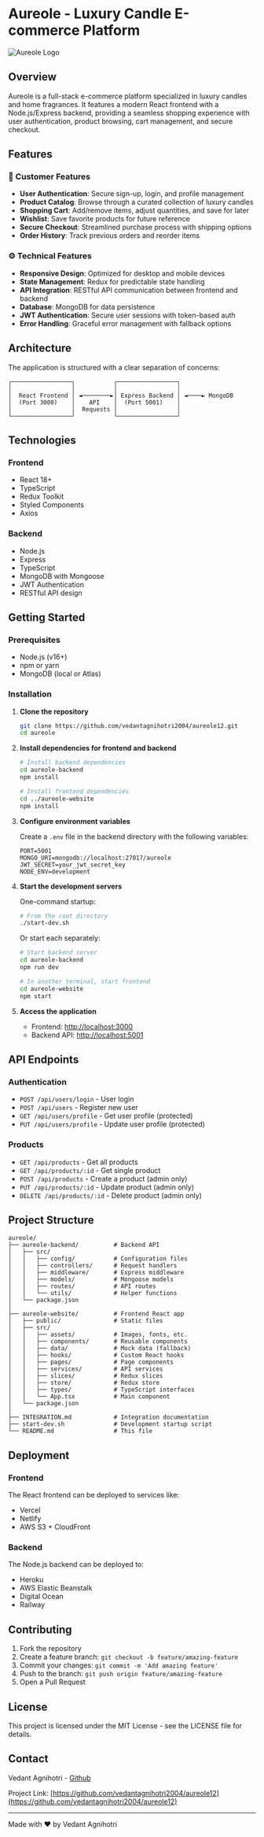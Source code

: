 # Aureole - Luxury Candle E-commerce Platform

![Aureole Logo](https://placehold.co/600x200/e9d9c8/333333?text=Auréole+Candles)

## Overview

Aureole is a full-stack e-commerce platform specialized in luxury candles and home fragrances. It features a modern React frontend with a Node.js/Express backend, providing a seamless shopping experience with user authentication, product browsing, cart management, and secure checkout.

## Features

### 🛒 Customer Features
- **User Authentication**: Secure sign-up, login, and profile management
- **Product Catalog**: Browse through a curated collection of luxury candles
- **Shopping Cart**: Add/remove items, adjust quantities, and save for later
- **Wishlist**: Save favorite products for future reference
- **Secure Checkout**: Streamlined purchase process with shipping options
- **Order History**: Track previous orders and reorder items

### ⚙️ Technical Features
- **Responsive Design**: Optimized for desktop and mobile devices
- **State Management**: Redux for predictable state handling
- **API Integration**: RESTful API communication between frontend and backend
- **Database**: MongoDB for data persistence
- **JWT Authentication**: Secure user sessions with token-based auth
- **Error Handling**: Graceful error management with fallback options

## Architecture

The application is structured with a clear separation of concerns:

```
┌─────────────────┐           ┌─────────────────┐
│                 │           │                 │
│  React Frontend │ ◄────────►│ Express Backend │ ◄────► MongoDB
│  (Port 3000)    │    API    │  (Port 5001)    │
│                 │  Requests │                 │
└─────────────────┘           └─────────────────┘
```

## Technologies

### Frontend
- React 18+
- TypeScript
- Redux Toolkit
- Styled Components
- Axios

### Backend
- Node.js
- Express
- TypeScript
- MongoDB with Mongoose
- JWT Authentication
- RESTful API design

## Getting Started

### Prerequisites
- Node.js (v16+)
- npm or yarn
- MongoDB (local or Atlas)

### Installation

1. **Clone the repository**
   ```bash
   git clone https://github.com/vedantagnihotri2004/aureole12.git
   cd aureole
   ```

2. **Install dependencies for frontend and backend**
   ```bash
   # Install backend dependencies
   cd aureole-backend
   npm install
   
   # Install frontend dependencies
   cd ../aureole-website
   npm install
   ```

3. **Configure environment variables**
   
   Create a `.env` file in the backend directory with the following variables:
   ```
   PORT=5001
   MONGO_URI=mongodb://localhost:27017/aureole
   JWT_SECRET=your_jwt_secret_key
   NODE_ENV=development
   ```

4. **Start the development servers**

   One-command startup:
   ```bash
   # From the root directory
   ./start-dev.sh
   ```
   
   Or start each separately:
   ```bash
   # Start backend server
   cd aureole-backend
   npm run dev
   
   # In another terminal, start frontend
   cd aureole-website
   npm start
   ```

5. **Access the application**
   - Frontend: [http://localhost:3000](http://localhost:3000)
   - Backend API: [http://localhost:5001](http://localhost:5001)

## API Endpoints

### Authentication
- `POST /api/users/login` - User login
- `POST /api/users` - Register new user
- `GET /api/users/profile` - Get user profile (protected)
- `PUT /api/users/profile` - Update user profile (protected)

### Products
- `GET /api/products` - Get all products
- `GET /api/products/:id` - Get single product
- `POST /api/products` - Create a product (admin only)
- `PUT /api/products/:id` - Update product (admin only)
- `DELETE /api/products/:id` - Delete product (admin only)

## Project Structure

```
aureole/
├── aureole-backend/          # Backend API
│   ├── src/
│   │   ├── config/           # Configuration files
│   │   ├── controllers/      # Request handlers
│   │   ├── middleware/       # Express middleware
│   │   ├── models/           # Mongoose models
│   │   ├── routes/           # API routes
│   │   └── utils/            # Helper functions
│   └── package.json
│
├── aureole-website/          # Frontend React app
│   ├── public/               # Static files
│   ├── src/
│   │   ├── assets/           # Images, fonts, etc.
│   │   ├── components/       # Reusable components
│   │   ├── data/             # Mock data (fallback)
│   │   ├── hooks/            # Custom React hooks
│   │   ├── pages/            # Page components
│   │   ├── services/         # API services
│   │   ├── slices/           # Redux slices
│   │   ├── store/            # Redux store
│   │   ├── types/            # TypeScript interfaces
│   │   └── App.tsx           # Main component
│   └── package.json
│
├── INTEGRATION.md            # Integration documentation
├── start-dev.sh              # Development startup script
└── README.md                 # This file
```

## Deployment

### Frontend
The React frontend can be deployed to services like:
- Vercel
- Netlify
- AWS S3 + CloudFront

### Backend
The Node.js backend can be deployed to:
- Heroku
- AWS Elastic Beanstalk
- Digital Ocean
- Railway

## Contributing

1. Fork the repository
2. Create a feature branch: `git checkout -b feature/amazing-feature`
3. Commit your changes: `git commit -m 'Add amazing feature'`
4. Push to the branch: `git push origin feature/amazing-feature`
5. Open a Pull Request

## License

This project is licensed under the MIT License - see the LICENSE file for details.

## Contact

Vedant Agnihotri - [Github](https://github.com/vedantagnihotri2004)

Project Link: [https://github.com/vedantagnihotri2004/aureole12](https://github.com/vedantagnihotri2004/aureole12)

---

Made with ♥ by Vedant Agnihotri

